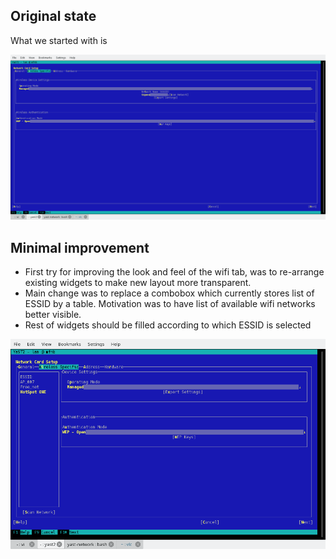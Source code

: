 ## Original state

What we started with is

![Original WiFi Tab Look](../pics/network-wifi-current.png)

## Minimal improvement

* First try for improving the look and feel of the wifi tab, was to re-arrange existing widgets to make new layout more transparent.
* Main change was to replace a combobox which currently stores list of ESSID by a table. Motivation was to have list of available wifi networks better visible.
* Rest of widgets should be filled according to which ESSID is selected

![Minimal WiFi Redesign](../pics/network-wifi-proposal.png)
